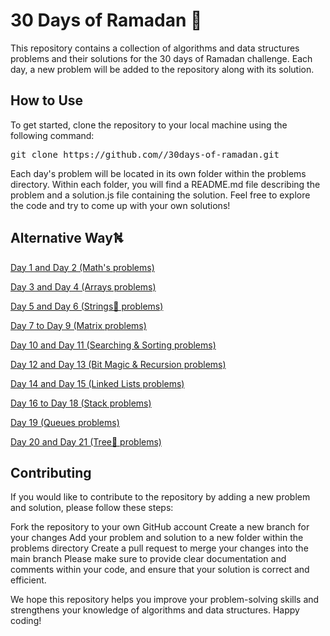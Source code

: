 # 30 Days of Ramadan 🌙

This repository contains a collection of algorithms and data structures problems and their solutions for the 30 days of Ramadan challenge. Each day, a new problem will be added to the repository along with its solution.

## How to Use

To get started, clone the repository to your local machine using the following command:

<pre>git clone https://github.com/<your-username>/30days-of-ramadan.git</pre>



Each day's problem will be located in its own folder within the problems directory. Within each folder, you will find a README.md file describing the problem and a solution.js file containing the solution. Feel free to explore the code and try to come up with your own solutions!




## Alternative Way⛕

[ Day 1 and Day 2 (Math's problems)](./Day%201%20and%20Day%202%20(Math's%20problems))

[ Day 3 and Day 4 (Arrays problems)](./Day%203%20and%20Day%204%20(Arrays%20problems)/)

[ Day 5 and Day 6 (Strings🧵 problems)]()

[ Day 7 to Day 9 (Matrix problems)]()

[ Day 10 and Day 11 (Searching & Sorting problems)]()


[ Day 12 and Day 13 (Bit Magic & Recursion problems)]()

[ Day 14 and Day 15 (Linked Lists problems)]()

[ Day 16 to Day 18 (Stack problems)]()

[ Day 19 (Queues problems)]()

[ Day 20 and Day 21 (Tree🌲 problems)]()


## Contributing

If you would like to contribute to the repository by adding a new problem and solution, please follow these steps:

Fork the repository to your own GitHub account
Create a new branch for your changes
Add your problem and solution to a new folder within the problems directory
Create a pull request to merge your changes into the main branch
Please make sure to provide clear documentation and comments within your code, and ensure that your solution is correct and efficient.




We hope this repository helps you improve your problem-solving skills and strengthens your knowledge of algorithms and data structures. Happy coding!
